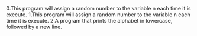 0.This program will assign a random number to the variable n each time it is execute.
1.This program will assign a random number to the variable n each time it is execute.
2.A program that prints the alphabet in lowercase, followed by a new line.


